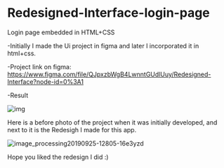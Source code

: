 # Redesigned-Interface-login-page

Login page embedded in HTML+CSS

-Initially I made the Ui project in figma and later I incorporated it in html+css.

-Project link on figma: https://www.figma.com/file/QJpxzbWgB4LwnntGUdlUuy/Redesigned-Interface?node-id=0%3A1

-Result

![img](https://user-images.githubusercontent.com/24607897/181580128-022a8093-8adf-4c6c-8dcf-3d24aa037599.jpg)

Here is a before photo of the project when it was initially developed, and next to it is the Redesigh I made for this app.

![image_processing20190925-12805-16e3yzd](https://user-images.githubusercontent.com/24607897/181765216-12726993-936b-4a5f-a26b-f78ee592a79e.png)

Hope you liked the redesign I did :)

